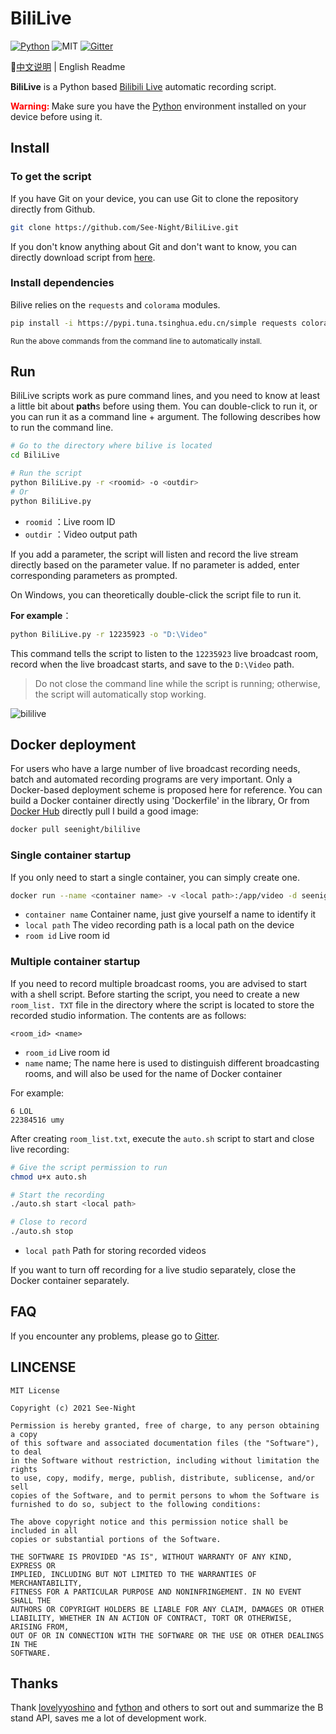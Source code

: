 # BiliLive

[![Python](https://img.shields.io/badge/Python-3.6+-blue)](https://python.org) ![MIT](https://img.shields.io/badge/Licence-MIT-red) [![Gitter](https://badges.gitter.im/See-Night/BiliLive.svg)](https://gitter.im/See-Night/BiliLive?utm_source=badge&utm_medium=badge&utm_campaign=pr-badge)

📕[中文说明](./README.md) | English Readme

**BiliLive** is a Python based [Bilibili Live](https://live.bilibili.com) automatic recording script.

<strong style="color: red;">Warning: </strong>Make sure you have the [Python](https://python.org) environment installed on your device before using it.

## Install

### To get the script

If you have Git on your device, you can use Git to clone the repository directly from Github.

```bash
git clone https://github.com/See-Night/BiliLive.git
```

If you don't know anything about Git and don't want to know, you can directly download script from [here](https://github.com/See-Night/BiliLive/releases/latest).

### Install dependencies

Bilive relies on the `requests` and `colorama` modules.

```bash
pip install -i https://pypi.tuna.tsinghua.edu.cn/simple requests colorama
```

<small>Run the above commands from the command line to automatically install.</small>

## Run

BiliLive scripts work as pure command lines, and you need to know at least a little bit about **path**s before using them. You can double-click to run it, or you can run it as a command line + argument. The following describes how to run the command line.

```bash
# Go to the directory where bilive is located
cd BiliLive

# Run the script
python BiliLive.py -r <roomid> -o <outdir>
# Or
python BiliLive.py
```

- `roomid` ：Live room ID
- `outdir` ：Video output path

If you add a parameter, the script will listen and record the live stream directly based on the parameter value. If no parameter is added, enter corresponding parameters as prompted.

On Windows, you can theoretically double-click the script file to run it.

**For example**：

```bash
python BiliLive.py -r 12235923 -o "D:\Video"
```

This command tells the script to listen to the `12235923` live broadcast room, record when the live broadcast starts, and save to the `D:\Video` path.

> Do not close the command line while the script is running; otherwise, the script will automatically stop working.

![bililive](D:\Program\BiliLive\public\bililive.gif)

## Docker deployment

For users who have a large number of live broadcast recording needs, batch and automated recording programs are very important. Only a Docker-based deployment scheme is proposed here for reference. You can build a Docker container directly using 'Dockerfile' in the library, Or from [Docker Hub](https://hub.docker.com/repository/docker/seenight/bililive) directly pull I build a good image:

```bash
docker pull seenight/bililive
```

### Single container startup

If you only need to start a single container, you can simply create one.

```bash
docker run --name <container name> -v <local path>:/app/video -d seenight/bililive <room id>
```

- `container name` Container name, just give yourself a name to identify it
- `local path` The video recording path is a local path on the device
- `room id` Live room id

### Multiple container startup

If you need to record multiple broadcast rooms, you are advised to start with a shell script. Before starting the script, you need to create a new `room_list. TXT` file in the directory where the script is located to store the recorded studio information. The contents are as follows:

```
<room_id> <name>
```

- `room_id` Live room id
- `name` name; The name here is used to distinguish different broadcasting rooms, and will also be used for the name of Docker container

For example:

```
6 LOL
22384516 umy
```

After creating `room_list.txt`, execute the `auto.sh` script to start and close live recording:

```bash
# Give the script permission to run
chmod u+x auto.sh

# Start the recording
./auto.sh start <local path>

# Close to record
./auto.sh stop
```

* `local path` Path for storing recorded videos

If you want to turn off recording for a live studio separately, close the Docker container separately.

## FAQ

If you encounter any problems, please go to [Gitter](https://gitter.im/See-Night/BiliLive?Utmsource=share-link&UTMmedium=link&UTMcampaign=share-link).

## LINCENSE

```
MIT License

Copyright (c) 2021 See-Night

Permission is hereby granted, free of charge, to any person obtaining a copy
of this software and associated documentation files (the "Software"), to deal
in the Software without restriction, including without limitation the rights
to use, copy, modify, merge, publish, distribute, sublicense, and/or sell
copies of the Software, and to permit persons to whom the Software is
furnished to do so, subject to the following conditions:

The above copyright notice and this permission notice shall be included in all
copies or substantial portions of the Software.

THE SOFTWARE IS PROVIDED "AS IS", WITHOUT WARRANTY OF ANY KIND, EXPRESS OR
IMPLIED, INCLUDING BUT NOT LIMITED TO THE WARRANTIES OF MERCHANTABILITY,
FITNESS FOR A PARTICULAR PURPOSE AND NONINFRINGEMENT. IN NO EVENT SHALL THE
AUTHORS OR COPYRIGHT HOLDERS BE LIABLE FOR ANY CLAIM, DAMAGES OR OTHER
LIABILITY, WHETHER IN AN ACTION OF CONTRACT, TORT OR OTHERWISE, ARISING FROM,
OUT OF OR IN CONNECTION WITH THE SOFTWARE OR THE USE OR OTHER DEALINGS IN THE
SOFTWARE.
```

## Thanks

Thank [lovelyyoshino](https://github.com/lovelyyoshino) and [fython](https://github.com/fython) and others to sort out and summarize the B stand API, saves me a lot of development work.